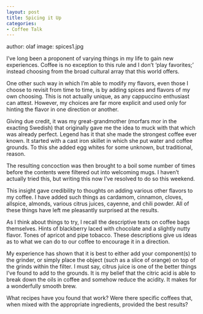 ```yaml
---
layout: post
title: Spicing it Up
categories:
- Coffee Talk
---
```

author: olaf
image: spices1.jpg

I’ve long been a proponent of varying things in my life to gain new experiences. Coffee is no exception to this rule and I don’t ‘play favorites;’ instead choosing from the broad cultural array that this world offers.

One other such way in which I’m able to modify my flavors, even those I choose to revisit from time to time, is by adding spices and flavors of my own choosing. This is not actually unique, as any cappuccino enthusiast can attest. However, my choices are far more explicit and used only for hinting the flavor in one direction or another.

Giving due credit, it was my great-grandmother (morfars mor in the exacting Swedish) that originally gave me the idea to muck with that which was already perfect. Legend has it that she made the strongest coffee ever known. It started with a cast iron skillet in which she put water and coffee grounds. To this she added egg whites for some unknown, but traditional, reason.

The resulting concoction was then brought to a boil some number of times before the contents were filtered out into welcoming mugs. I haven’t actually tried this, but writing this now I’ve resolved to do so this weekend.

This insight gave credibility to thoughts on adding various other flavors to my coffee. I have added such things as cardamom, cinnamon, cloves, allspice, almonds, various citrus juices, cayenne, and chili powder. All of these things have left me pleasantly surprised at the results.

As I think about things to try, I recall the descriptive texts on coffee bags themselves. Hints of blackberry laced with chocolate and a slightly nutty flavor. Tones of apricot and pipe tobacco. These descriptions give us ideas as to what we can do to our coffee to encourage it in a direction.

My experience has shown that it is best to either add your component(s) to the grinder, or simply place the object (such as a slice of orange) on top of the grinds within the filter. I must say, citrus juice is one of the better things I’ve found to add to the grounds. It is my belief that the citric acid is able to break down the oils in coffee and somehow reduce the acidity. It makes for a wonderfully smooth brew.

What recipes have you found that work? Were there specific coffees that, when mixed with the appropriate ingredients, provided the best results?